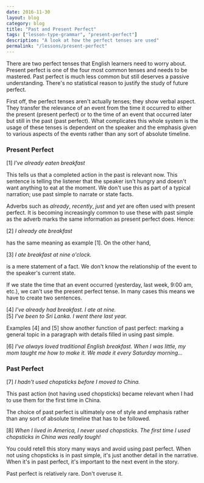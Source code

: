 ```yaml
---
date: 2016-11-30
layout: blog
category: blog
title: "Past and Present Perfect"
tags: ["lesson-type-grammar", "present-perfect"]
description: "A look at how the perfect tenses are used" 
permalink: "/lessons/present-perfect"
---
```

There are two perfect tenses that English learners need to worry about. Present perfect is one of the four most common tenses and needs to be mastered. Past perfect is much less common but still deserves a passive understanding. There's no statistical reason to justify the study of future perfect. 

First off, the perfect tenses aren't actually tenses; they show verbal aspect. They transfer the relevance of an event from the time it occurred to either the present (present perfect) or to the time of an event that occurred later but still in the past (past perfect). What complicates this whole system is the usage of these tenses is dependent on the speaker and the emphasis given to various aspects of the events rather than any sort of absolute timeline. 

### Present Perfect

[1] *I've already eaten breakfast*

This tells us that a completed action in the past is relevant now. This sentence is telling the listener that the speaker isn't hungry and doesn't want anything to eat at the moment. We don't use this as part of a typical narration; use past simple to narrate or state facts. 

Adverbs such as *already*, *recently*, *just* and *yet* are often used with present perfect. It is becoming increasingly common to use these with past simple as the adverb marks the same information as present perfect does. Hence: 

[2] *I already ate breakfast* 

has the same meaning as example [1]. On the other hand, 

[3] *I ate breakfast at nine o'clock.* 

is a mere statement of a fact. We don't know the relationship of the event to the speaker's current state. 

If we state the time that an event occurred (yesterday, last week, 9:00 am, etc.), we can't use the present perfect tense. In many cases this means we have to create two sentences.

[4] *I've already had breakfast. I ate at nine.*  
[5] *I've been to Sri Lanka. I went there last year.*  

Examples [4] and [5] show another function of past perfect: marking a general topic in a paragraph with details filled in using past simple. 

[6] *I've always loved traditional English breakfast. When I was little, my mom taught me how to make it. We made it every Saturday morning...* 

### Past Perfect 

[7] *I hadn't used chopsticks before I moved to China.* 

This past action (not having used chopsticks) became relevant when I had to use them for the first time in China. 

The choice of past perfect is ultimately one of style and emphasis rather than any sort of absolute timeline that has to be followed. 

[8] *When I lived in America, I never used chopsticks. The first time I used chopsticks in China was really tough!* 

You could retell this story many ways and avoid using past perfect. When not using chopsticks is in past simple, it's just another detail in the narrative. When it's in past perfect, it's important to the next event in the story. 

Past perfect is relatively rare. Don't overuse it. 



